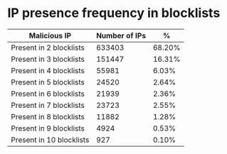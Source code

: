 # IP presence frequency in blocklists
| Malicious IP | Number of IPs | % |
|----|----|----|
| Present in 2 blocklists | 633403 | 68.20% |
| Present in 3 blocklists | 151447 | 16.31% |
| Present in 4 blocklists | 55981 | 6.03% |
| Present in 5 blocklists | 24520 | 2.64% |
| Present in 6 blocklists | 21939 | 2.36% |
| Present in 7 blocklists | 23723 | 2.55% |
| Present in 8 blocklists | 11882 | 1.28% |
| Present in 9 blocklists | 4924 | 0.53% |
| Present in 10 blocklists | 927 | 0.10% |
